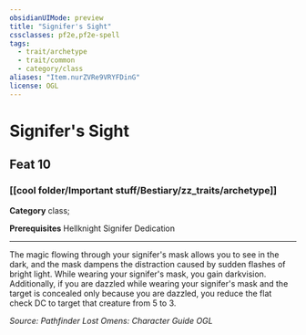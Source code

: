 ```yaml
---
obsidianUIMode: preview
title: "Signifer's Sight"
cssclasses: pf2e,pf2e-spell
tags:
  - trait/archetype
  - trait/common
  - category/class
aliases: "Item.nurZVRe9VRYFDinG"
license: OGL
---
```

# Signifer's Sight
## Feat 10
### [[cool folder/Important stuff/Bestiary/zz_traits/archetype]]

**Category** class; 



**Prerequisites** Hellknight Signifer Dedication
* * *
The magic flowing through your signifer's mask allows you to see in the dark, and the mask dampens the distraction caused by sudden flashes of bright light. While wearing your signifer's mask, you gain darkvision. Additionally, if you are dazzled while wearing your signifer's mask and the target is concealed only because you are dazzled, you reduce the flat check DC to target that creature from 5 to 3.

*Source: Pathfinder Lost Omens: Character Guide*
*OGL*